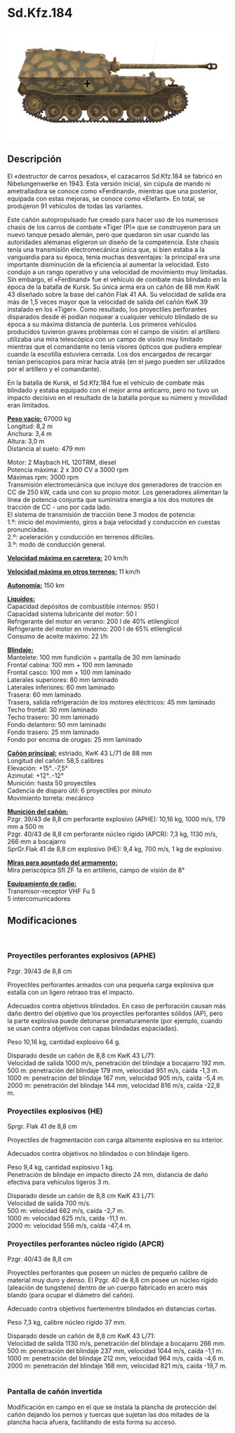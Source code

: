 # Sd.Kfz.184  
  
![sdkfz184](../images/sdkfz184.png)  
  
## Descripción  
  
El «destructor de carros pesados», el cazacarros Sd.Kfz.184 se fabricó en Nibelungenwerke en 1943. Esta versión inicial, sin cúpula de mando ni ametralladora se conoce como «Ferdinand», mientras que una posterior, equipada con estas mejoras, se conoce como «Elefant». En total, se produjeron 91 vehículos de todas las variantes.  
  
Este cañón autopropulsado fue creado para hacer uso de los numerosos chasis de los carros de combate «Tiger (P)» que se construyeron para un nuevo tanque pesado alemán, pero que quedaron sin usar cuando las autoridades alemanas eligieron un diseño de la competencia. Este chasis tenía una transmisión electromecánica única que, si bien estaba a la vanguardia para su época, tenía muchas desventajas: la principal era una importante disminución de la eficiencia al aumentar la velocidad. Esto condujo a un rango operativo y una velocidad de movimiento muy limitadas. Sin embargo, el «Ferdinand» fue el vehículo de combate más blindado en la época de la batalla de Kursk. Su única arma era un cañón de 88 mm KwK 43 diseñado sobre la base del cañón Flak 41 AA. Su velocidad de salida era más de 1,5 veces mayor que la velocidad de salida del cañón KwK 39 instalado en los «Tiger». Como resultado, los proyectiles perforantes disparados desde él podían noquear a cualquier vehículo blindado de su época a su máxima distancia de puntería. Los primeros vehículos producidos tuvieron graves problemas con el campo de visión: el artillero utilizaba una mira telescópica con un campo de visión muy limitado mientras que el comandante no tenía visores ópticos que pudiera emplear cuando la escotilla estuviera cerrada. Los dos encargados de recargar tenían periscopios para mirar hacia atrás (en el juego pueden ser utilizados por el artillero y el comandante).  
  
En la batalla de Kursk, el Sd.Kfz.184 fue el vehículo de combate más blindado y estaba equipado con el mejor arma anticarro, pero no tuvo un impacto decisivo en el resultado de la batalla porque su número y movilidad eran limitados.  
  
<b><u>Peso vacío:</u></b> 67000 kg  
Longitud: 8,2 m  
Anchura: 3,4 m  
Altura: 3,0 m  
Distancia al suelo: 479 mm  
  
Motor: 2 Maybach HL 120TRM, diesel  
Potencia máxima: 2 x 300 CV a 3000 rpm  
Máximas rpm: 3000 rpm  
Transmisión electromecánica que incluye dos generadores de tracción en CC de 250 kW, cada uno con su propio motor. Los generadores alimentan la línea de potencia conjunta que suministra energía a los dos motores de tracción de CC - uno por cada lado.  
El sistema de transmisión de tracción tiene 3 modos de potencia:  
1.º: inicio del movimiento, giros a baja velocidad y conducción en cuestas pronunciadas.  
2.º: aceleración y conducción en terrenos difíciles.  
3.º: modo de conducción general.  
  
<b><u>Velocidad máxima en carretera:</u></b> 20 km/h  
  
<b><u>Velocidad máxima en otros terrenos:</u></b> 11 km/h  
  
<b><u>Autonomía:</u></b> 150 km  
  
<b><u>Líquidos:</u></b>  
Capacidad depósitos de combustible internos: 950 l  
Capacidad sistema lubricante del motor: 50 l  
Refrigerante del motor en verano: 200 l de 40% etilenglicol  
Refrigerante del motor en invierno: 200 l de 65% etilenglicol  
Consumo de aceite máximo: 22 l/h  
  
<b><u>Blindaje:</u></b>  
Mantelete: 100 mm fundición + pantalla de 30 mm laminado  
Frontal cabina: 100 mm + 100 mm laminado  
Frontal casco: 100 mm + 100 mm laminado  
Laterales superiores: 80 mm laminado  
Laterales inferiores: 60 mm laminado  
Trasera: 60 mm laminado  
Trasera, salida refrigeración de los motores eléctricos: 45 mm laminado  
Techo frontal: 30 mm laminado  
Techo trasero: 30 mm laminado  
Fondo delantero: 50 mm laminado  
Fondo trasero: 25 mm laminado  
Fondo por encima de orugas: 25 mm laminado  
  
<b><u>Cañón principal:</u></b> estriado, KwK 43 L/71 de 88 mm  
Longitud del cañón: 58,5 calibres  
Elevación: +15°..-7,5°  
Azimutal: +12°..-12°  
Munición: hasta 50 proyectiles  
Cadencia de disparo útil: 6 proyectiles por minuto  
Movimiento torreta: mecánico  
  
<b><u>Munición del cañón:</u></b>  
Pzgr. 39/43 de 8,8 cm perforante explosivo (APHE): 10,16 kg, 1000 m/s, 179 mm a 500 m  
Pzgr. 40/43 de 8,8 cm perforante núcleo rígido (APCR): 7,3 kg, 1130 m/s, 266 mm a bocajarro  
SprGr.Flak 41 de 8,8 cm explosivo (HE): 9,4 kg, 700 m/s, 1 kg de explosivo  
  
<b><u>Miras para apuntado del armamento:</u></b>  
Mira periscópica Sfl ZF 1a en artillerio, campo de visión de 8°  
  
<b><u>Equipamiento de radio:</u></b>  
Transmisor-receptor VHF Fu 5  
5 intercomunicadores  
  
  
## Modificaciones  
  ﻿
  
### Proyectiles perforantes explosivos (APHE)  
  
Pzgr. 39/43 de 8,8 cm  
  
Proyectiles perforantes armados con una pequeña carga explosiva que estalla con un ligero retraso tras el impacto.  
  
Adecuados contra objetivos blindados. En caso de perforación causan más daño dentro del objetivo que los proyectiles perforantes sólidos (AP), pero la parte explosiva puede detonarse prematuramente (por ejemplo, cuando se usan contra objetivos con capas blindadas espaciadas).  
  
Peso 10,16 kg, cantidad explosivo 64 g.  
  
Disparado desde un cañón de 8,8 cm KwK 43 L/71:  
Velocidad de salida 1000 m/s, penetración del blindaje a bocajarro 192 mm.  
500 m: penetración del blindaje 179 mm, velocidad 951 m/s, caída -1,3 m.  
1000 m: penetración del blindaje 167 mm, velocidad 905 m/s, caída -5,4 m.  
2000 m: penetración del blindaje 144 mm, velocidad 816 m/s, caída -22,8 m.  ﻿
  
### Proyectiles explosivos (HE)  
  
Sprgr. Flak 41 de 8,8 cm  
  
Proyectiles de fragmentación con carga altamente explosiva en su interior.  
  
Adecuados contra objetivos no blindados o con blindaje ligero.  
  
Peso 9,4 kg, cantidad explosivo 1 kg.  
Penetración de blindaje en impacto directo 24 mm, distancia de daño efectiva para vehículos ligeros 3 m.  
  
Disparado desde un cañón de 8,8 cm KwK 43 L/71:  
Velocidad de salida 700 m/s.  
500 m: velocidad 662 m/s, caída -2,7 m.  
1000 m: velocidad 625 m/s, caída -11,1 m.  
2000 m: velocidad 556 m/s, caída -47,4 m.  ﻿
  
### Proyectiles perforantes núcleo rígido (APCR)  
  
Pzgr. 40/43 de 8,8 cm  
  
Proyectiles perforantes que poseen un núcleo de pequeño calibre de material muy duro y denso. El Pzgr. 40 de 8,8 cm posee un núcleo rígido (aleación de tungsteno) dentro de un cuerpo fabricado en acero más blando (para ocupar el diámetro del cañón).  
  
Adecuado contra objetivos fuertementre blindados en distancias cortas.  
  
Peso 7,3 kg, calibre núcleo rígido 37 mm.  
  
Disparado desde un cañón de 8,8 cm KwK 43 L/71:  
Velocidad de salida 1130 m/s, penetración del blindaje a bocajarro 266 mm.  
500 m: penetración del blindaje 237 mm, velocidad 1044 m/s, caída -1,1 m.  
1000 m: penetración del blindaje 212 mm, velocidad 964 m/s, caída -4,6 m.  
2000 m: penetración del blindaje 168 mm, velocidad 821 m/s, caída -19,7 m.  ﻿
  
### Pantalla de cañón invertida  
  
Modificación en campo en el que se instala la plancha de protección del cañón dejando los pernos y tuercas que sujetan las dos mitades de la plancha hacia afuera, facilitando de esta forma su acceso.  